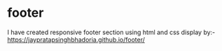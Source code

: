# footer
I have created responsive footer section using html and css
display by:- 
https://jaypratapsinghbhadoria.github.io/footer/
